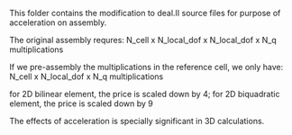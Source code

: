 This folder contains the modification to deal.II source files for purpose of acceleration on assembly.

The original assembly requres:
N_cell x N_local_dof x N_local_dof x N_q multiplications

If we pre-assembly the multiplications in the reference cell, we only have:
N_cell x N_local_dof x N_q multiplications

for 2D bilinear element, the price is scaled down by 4; for 2D biquadratic element, the price is scaled down by 9

The effects of acceleration is specially significant in 3D calculations.
